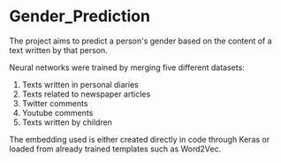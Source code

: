 # Gender_Prediction

The project aims to predict a person's gender based on the content of a text written by that person.

Neural networks were trained by merging five different datasets:
1. Texts written in personal diaries
2. Texts related to newspaper articles
3. Twitter comments
4. Youtube comments
5. Texts written by children

The embedding used is either created directly in code through Keras or loaded from already trained templates such as Word2Vec.

